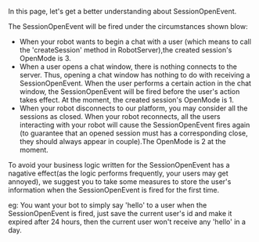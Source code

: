 In this page, let's get a better understanding about SessionOpenEvent.

The SessionOpenEvent will be fired under the circumstances shown blow:
  * When your robot wants to begin a chat with a user (which means to call the 'createSession' method in RobotServer),the created session's OpenMode is 3.
  * When a user opens a chat window, there is nothing connects to the server. Thus, opening a chat window has nothing to do with receiving a SessionOpenEvent. When the user performs a certain action in the chat window, the SessionOpenEvent will be fired before the user's action takes effect. At the moment, the created session's OpenMode is 1.
  * When your robot disconnects to our platform, you may consider all the sessions as closed. When your robot reconnects, all the users interacting with your robot will cause the SessionOpenEvent fires again (to guarantee that an opened session must has a corresponding close, they should always appear in couple).The OpenMode is 2 at the moment.

To avoid your business logic written for the SessionOpenEvent has a nagative effect(as the logic performs frequently, your users may get annoyed), we suggest you to take some measures to store the user's information when the SessionOpenEvent is fired for the first time.

eg: You want your bot to simply say 'hello' to a user when the SessionOpenEvent is fired, just save the current user's id and make it expired after 24 hours, then the current user won't receive any 'hello' in a day.